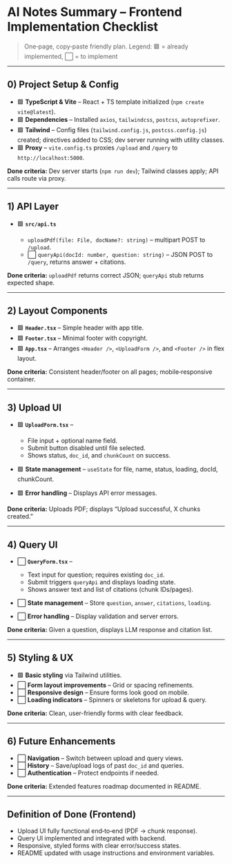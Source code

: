 # AI Notes Summary – Frontend Implementation Checklist

> One‑page, copy‑paste friendly plan.
> Legend: 🟩 = already implemented, ⬜ = to implement

---

## 0) Project Setup & Config

* 🟩 **TypeScript & Vite** – React + TS template initialized (`npm create vite@latest`).
* 🟩 **Dependencies** – Installed `axios`, `tailwindcss`, `postcss`, `autoprefixer`.
* 🟩 **Tailwind** – Config files (`tailwind.config.js`, `postcss.config.js`) created; directives added to CSS; dev server running with utility classes.
* 🟩 **Proxy** – `vite.config.ts` proxies `/upload` and `/query` to `http://localhost:5000`.

**Done criteria:** Dev server starts (`npm run dev`); Tailwind classes apply; API calls route via proxy.

---

## 1) API Layer

* 🟩 **`src/api.ts`**

  * `uploadPdf(file: File, docName?: string)` – multipart POST to `/upload`.
  * ⬜ `queryApi(docId: number, question: string)` – JSON POST to `/query`, returns answer + citations.

**Done criteria:** `uploadPdf` returns correct JSON; `queryApi` stub returns expected shape.

---

## 2) Layout Components

* 🟩 **`Header.tsx`** – Simple header with app title.
* 🟩 **`Footer.tsx`** – Minimal footer with copyright.
* 🟩 **`App.tsx`** – Arranges `<Header />`, `<UploadForm />`, and `<Footer />` in flex layout.

**Done criteria:** Consistent header/footer on all pages; mobile‑responsive container.

---

## 3) Upload UI

* 🟩 **`UploadForm.tsx`** –

  * File input + optional name field.
  * Submit button disabled until file selected.
  * Shows status, `doc_id`, and `chunkCount` on success.
* 🟩 **State management** – `useState` for file, name, status, loading, docId, chunkCount.
* 🟩 **Error handling** – Displays API error messages.

**Done criteria:** Uploads PDF; displays “Upload successful, X chunks created.”

---

## 4) Query UI

* ⬜ **`QueryForm.tsx`** –

  * Text input for question; requires existing `doc_id`.
  * Submit triggers `queryApi` and displays loading state.
  * Shows answer text and list of citations (chunk IDs/pages).
* ⬜ **State management** – Store `question`, `answer`, `citations`, `loading`.
* ⬜ **Error handling** – Display validation and server errors.

**Done criteria:** Given a question, displays LLM response and citation list.

---

## 5) Styling & UX

* 🟩 **Basic styling** via Tailwind utilities.
* ⬜ **Form layout improvements** – Grid or spacing refinements.
* ⬜ **Responsive design** – Ensure forms look good on mobile.
* ⬜ **Loading indicators** – Spinners or skeletons for upload & query.

**Done criteria:** Clean, user-friendly forms with clear feedback.

---

## 6) Future Enhancements

* ⬜ **Navigation** – Switch between upload and query views.
* ⬜ **History** – Save/upload logs of past `doc_id` and queries.
* ⬜ **Authentication** – Protect endpoints if needed.

**Done criteria:** Extended features roadmap documented in README.

---

## Definition of Done (Frontend)

* Upload UI fully functional end‑to‑end (PDF → chunk response).
* Query UI implemented and integrated with backend.
* Responsive, styled forms with clear error/success states.
* README updated with usage instructions and environment variables.
